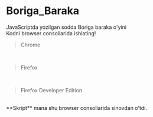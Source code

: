 # Boriga_Baraka
JavaScriptda yozilgan sodda Boriga baraka o'yini<br>
Kodni browser consollarida ishlating!
>Chrome

<br>

>Firefox

<br>

>Firefox Developer Edition

<br>
**Skript** mana shu browser consollarida sinovdan o'tdi.
